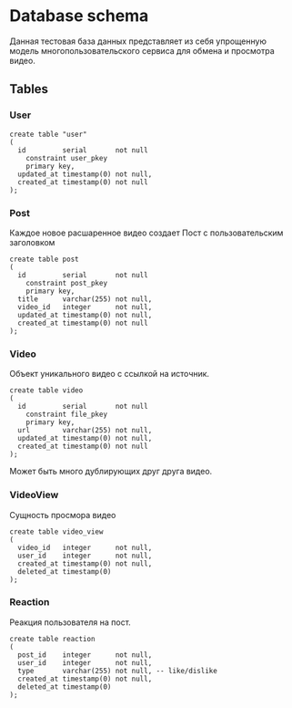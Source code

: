 # Database schema

Данная тестовая база данных представляет из себя упрощенную модель многопользовательского сервиса для обмена и просмотра видео.

## Tables
### User
```postgresql
create table "user"
(
  id         serial       not null
    constraint user_pkey
    primary key,
  updated_at timestamp(0) not null,
  created_at timestamp(0) not null
);
```

### Post
Каждое новое расшаренное видео создает Пост с пользовательским заголовком
```postgresql
create table post
(
  id         serial       not null
    constraint post_pkey
    primary key,
  title      varchar(255) not null,
  video_id   integer      not null,
  updated_at timestamp(0) not null,
  created_at timestamp(0) not null
);
```

### Video
Объект уникального видео с ссылкой на источник.
```postgresql
create table video
(
  id         serial       not null
    constraint file_pkey
    primary key,
  url        varchar(255) not null,
  updated_at timestamp(0) not null,
  created_at timestamp(0) not null
);
```
Может быть много дублирующих друг друга видео.

### VideoView
Сущность просмора видео
```postgresql
create table video_view
(
  video_id   integer      not null,
  user_id    integer      not null,
  created_at timestamp(0) not null,
  deleted_at timestamp(0)
);
```

### Reaction
Реакция пользователя на пост.

```postgresql
create table reaction
(
  post_id    integer      not null,
  user_id    integer      not null,
  type       varchar(255) not null, -- like/dislike
  created_at timestamp(0) not null,
  deleted_at timestamp(0)
);
```